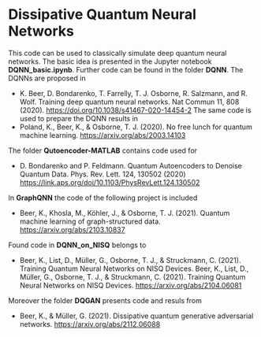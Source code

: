 # Dissipative Quantum Neural Networks
This code can be used to classically simulate deep quantum neural networks. The basic idea is presented in the Jupyter notebook __DQNN_basic.ipynb__. Further code can be found in the folder __DQNN__.  The DQNNs are proposed in 
* K. Beer, D. Bondarenko, T. Farrelly, T. J. Osborne, R. Salzmann, and R. Wolf. Training deep quantum neural networks. Nat Commun 11, 808 (2020). https://doi.org/10.1038/s41467-020-14454-2
The same code is used to prepare the DQNN results in
* Poland, K., Beer, K., & Osborne, T. J. (2020). No free lunch for quantum machine learning. https://arxiv.org/abs/2003.14103

The folder __Qutoencoder-MATLAB__ contains code used for
* D. Bondarenko and P. Feldmann. Quantum Autoencoders to Denoise Quantum Data. Phys. Rev. Lett. 124, 130502 (2020) https://link.aps.org/doi/10.1103/PhysRevLett.124.130502

In __GraphQNN__ the code of the following project is included
* Beer, K., Khosla, M., Köhler, J., & Osborne, T. J. (2021). Quantum machine learning of graph-structured data. https://arxiv.org/abs/2103.10837

Found code in __DQNN_on_NISQ__ belongs to 
* Beer, K., List, D., Müller, G., Osborne, T. J., & Struckmann, C. (2021). Training Quantum Neural Networks on NISQ Devices. Beer, K., List, D., Müller, G., Osborne, T. J., & Struckmann, C. (2021). Training Quantum Neural Networks on NISQ Devices. https://arxiv.org/abs/2104.06081

Moreover the folder __DQGAN__ presents code and resuls from
* Beer, K., & Müller, G. (2021). Dissipative quantum generative adversarial networks. https://arxiv.org/abs/2112.06088
